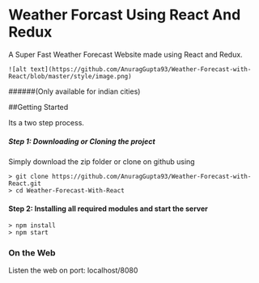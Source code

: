 # Weather Forcast Using React And Redux

A Super Fast Weather Forecast Website made using React and Redux.


```
![alt text](https://github.com/AnuragGupta93/Weather-Forecast-with-React/blob/master/style/image.png)
```

######(Only available for indian cities)



##Getting Started

Its a two step process.

##### Step 1: Downloading or Cloning the project

Simply download the zip folder or clone on github using
```
> git clone https://github.com/AnuragGupta93/Weather-Forecast-with-React.git
> cd Weather-Forecast-With-React 
```

#### Step 2: Installing all required modules and start the server
```
> npm install
> npm start
```

### On the Web

Listen the web on port: localhost/8080
